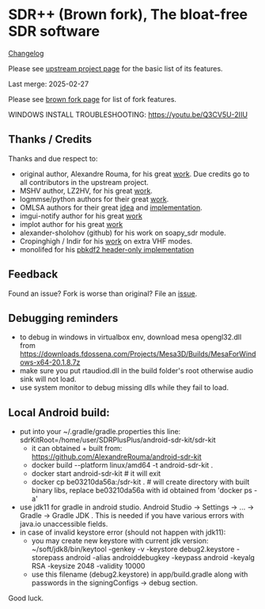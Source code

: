 # SDR++ (Brown fork), The bloat-free SDR software

[Changelog](changelog.md)

Please see [upstream project page](https://github.com/AlexandreRouma/SDRPlusPlus) for the basic list of its features.

Last merge: 2025-02-27

Please see [brown fork page](https://sdrpp-brown.san.systems) for list of fork features.

WINDOWS INSTALL TROUBLESHOOTING: https://youtu.be/Q3CV5U-2IIU

## Thanks / Credits

Thanks and due respect to:
 
* original author, Alexandre Rouma, for his great [work](https://github.com/AlexandreRouma/SDRPlusPlus). Due credits go to all contributors in the upstream project. 
* MSHV author, LZ2HV, for his great [work](http://lz2hv.org/mshv).
* logmmse/python authors for their great [work](https://github.com/wilsonchingg/logmmse).
* OMLSA authors for their great [idea](https://github.com/yuzhouhe2000/OMLSA-IMCRA) and [implementation](https://github.com/xiaochunxin/OMLSA-MCRA).
* imgui-notify author for his great [work](https://github.com/patrickcjk/imgui-notify)
* implot author for his great [work](https://github.com/epezent/implot/)
* alexander-sholohov (github) for his work on soapy_sdr module.
* Cropinghigh / Indir for his [work](github.com/cropinghigh/sdrpp-vhfvoiceradio) on extra VHF modes.
* monolifed for his [pbkdf2 header-only implementation](https://github.com/monolifed/pbkdf2-hmac-sha256)  

## Feedback

Found an issue? Fork is worse than original? File an [issue](https://github.com/sannysanoff/SDRPlusPlusBrown/issues).

## Debugging reminders

* to debug in windows in virtualbox env, download mesa opengl32.dll from https://downloads.fdossena.com/Projects/Mesa3D/Builds/MesaForWindows-x64-20.1.8.7z
* make sure you put rtaudiod.dll in the build folder's root otherwise audio sink will not load.
* use system monitor to debug missing dlls while they fail to load.

## Local Android build:

* put into your ~/.gradle/gradle.properties this line: sdrKitRoot=/home/user/SDRPlusPlus/android-sdr-kit/sdr-kit
  * it can obtained + built from: https://github.com/AlexandreRouma/android-sdr-kit 
  * docker build --platform linux/amd64 -t android-sdr-kit  .
  * docker start android-sdr-kit    # it will exit
  * docker cp be03210da56a:/sdr-kit .    # will create directory with built binary libs, replace be03210da56a with id obtained from 'docker ps -a'
* use jdk11 for gradle in android studio. Android Studio -> Settings -> ... -> Gradle -> Gradle JDK . This is needed if you have various errors with java.io unaccessible fields.
* in case of invalid keystore error (should not happen with jdk11): 
  * you may create new keystore with current jdk version:
    ~/soft/jdk8/bin/keytool -genkey -v -keystore debug2.keystore -storepass android -alias androiddebugkey -keypass android -keyalg RSA -keysize 2048 -validity 10000
  * use this filename (debug2.keystore) in app/build.gradle along with passwords in the signingConfigs -> debug section.

Good luck.

